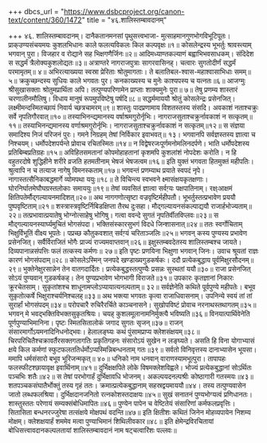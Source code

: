 +++
dbcs_url = "https://www.dsbcproject.org/canon-text/content/360/1472"
title = "४६.शालिस्तम्बावदानम्"

+++
४६. शालिस्तम्बावदानम्।
दानैकतानमनसां पृथुसत्त्वभाजा- 
मुत्साहमानगुणभोगविभूटिपूतः। 
प्राक्उण्यसंचयमयः कुशलभिधानः 
काले फलत्यविकलः किल कल्पवृक्षः॥१॥
कोसलेन्द्रस्य भूभर्तुः श्रावस्त्याम् भगवान् पुरा। 
विजहार व रोद्याने सह भिक्षगणैर्जिनः॥२॥
आदिमध्याण्तकल्याणं बह्वाभिभवसाधकम्। 
संदिदेश स सद्धर्मं त्रैलोक्यकुशलोद्यतः॥३॥
अत्राण्तरे नागराजपुत्राः सागरवासिनह्। 
चत्वारः सुगतोदीर्णं सद्धर्मं परमामृतम्॥ ४॥
अभिरत्याख्यया स्वस्रा प्रेरिताः श्रोतुमागताः। 
ते बलातिबल-श्वास-महाश्वासाभिधाः समम्॥५॥
क्रकुच्छन्दस्य सुधियः काले भगवतः पुर। 
कनकाख्यस्य च मुनेः काश्यपस्य च यत्नतः॥६॥
आजग्मुः श्रीसुखासक्ताः श्रोतुमप्रार्थिता अपि। 
तत्पुण्यपरिणामेन प्राप्ताः शाक्यमुनेः पुरा॥ ७॥
तेषु प्रणम्य शास्तारं चरणालीनमौलिषु। 
विधाय मानुषं रूपमुपविष्टेषु पर्षदि॥८॥
सद्धर्ममाययौ श्रोतुं कोसलेन्द्रः प्रसेनजित्। 
लक्ष्मीमन्दस्मितच्छायं निवार्य च्छत्रचामरम्॥९॥
शास्तुः पादप्रणामाय विशतस्तस्य संसदि। 
अवकाशं नताश्चक्रुः सर्वे नृपतिगौरवात्॥१०॥
तस्याभिनन्द्यमानस्य वर्षाश्रमगुरोर्नृभिः। 
नागराजसुताश्चक्रुर्नावकाशं न सत्कृतम्॥११॥
तस्याभिनन्द्यमानस्य वर्णाश्रमगुरोर्नृभिः। 
नागराजसुताश्चक्रुर्नावकाशं न सत्कृतम्॥१२॥
स संज्ञया समादिश्य निजं परिजनं पुरः। 
गमने निग्रहम् तेषां निर्विकार इवाभवत्॥ १३।
भगवानपि सर्वज्ञस्तस्य ज्ञात्वा च निश्चयम्। 
धर्मोपदेशपर्यन्ते प्रोवाच रचितस्मितः॥१४॥
न विद्वेषरजःपूर्णमनोमलिनदर्पणे। 
भाति धर्मोपदेशस्य प्रतिबिम्बप्रतिग्रहः॥१५॥
अविहितसमतानां कोपमोहाहतानां 
कृशमपि कुशलांशं नोपदेशः करोति। 
न हि वहुतरदोषे शुद्धिहीने शरीरे 
व्रजति हतमतीनाम् भेषजं भेषजत्वम॥१६॥
इति युक्तं भगवता हितमुक्तं महीपतिः। 
श्रुत्वापि न च तत्याज नागेषु विमनस्कताम्॥१७॥
भगवन्तं प्रणम्याथ प्रयाते स्वपदं नृपे। 
नागास्तत्सैनिकाबद्धमार्गे व्योमपथा ययुः॥१८॥
ते विचिन्त्य स्वभवने क्ष्मासंक्षयकृतक्षणाः। 
घोरनिर्घातमेघौघग्रस्तलोकाः समाययुः॥१९॥
तेषां व्यवसितं ज्ञात्वा सर्वग़्यः पक्षपातिनाम्। 
रक्ष्ःआक्षमं क्षितिपतेर्मौद्गल्यायनमादिशत्॥२०॥
अथ नागगणोत्सृष्टा वज्रवृष्टिर्महीपतौ। 
भूभर्तुस्तत्प्रभावेण प्रययौ पुष्पवृष्टिताम्॥२१॥
शस्त्रास्त्रवृष्टिर्निबिडक्षिप्ता तैरथ दुःसहा। 
मौद्गल्यायनसंकल्पाद्ययौ राजार्हभोज्यताम्॥२२॥
तत्प्रभावात्प्रयातेषु भोग्नोत्साहेषु भोगिषु। 
गत्वा ववन्दे सुगतं नृपतिर्वीतविप्लवः॥२३॥
स मौद्गल्यायनस्यार्घ्यमुचितं भोगसंपदा। 
भक्तिसंस्कारसुभगं विदधे जिन्शासनात्॥२४॥
ततः स्वर्गोचिताम् भिक्षुर्विभूतिं वीक्ष्य भूपतेः। 
पप्रच्छ कौतुकवशात् सर्वग़्यं चरिताञ्जलिः॥२५॥
भगवन् कस्य पुण्यस्य प्रभावेण प्रसेनजित्। 
सर्वैर्विराजितं भोगैः प्राज्यं राज्यमवाप्तवान्॥२६॥
इक्षुस्तम्बवदेतस्य शालिस्तम्बश्च जायते। 
दिव्यपानान्नसंपत्तिः फलं तत्कस्य कर्मणः॥ २७॥
इति पृष्टः प्रणयिना भिक्षुणा भगवान् जिनः। 
उवाच श्रूयतां राज्ञः कारणं भोगसंपदाम्॥२८॥
कोसलेऽस्मिन् जनपदे खण्डाख्यगुडकर्षकः। 
ददौ प्रत्येकबुद्धाय पूर्वमिक्षुरसौदनम्॥२९॥
भुक्तेनेक्षुरसान्नेन तेन वातगदार्दितः। 
प्रत्येकबुद्धस्तत्पुण्यैः प्रसन्नः सुस्थतां ययौ॥३०॥
राजा प्रसेनजित् सोऽयं पुण्यवान् गुडकर्षकह्। 
तेन पुण्यप्रभावेण भोगभागी विराजते॥३१॥
उपकारः कृतज्ञानां निकारः क्रूरचेतसाम्। 
सुकृतांशश्च शाधूनामप्लोऽप्यायात्यनल्पताम्॥ ३२॥
सर्वज्ञेनेति कथिते पूर्वपुण्ये महीपतेः। 
बभूव सुकृतोत्कर्षे भिक्षुराश्चर्यनिश्चलह्॥३३॥
अथ भक्त्या भगवतः कृत्वा राजाधिवासनाम्। 
उपनिन्ये स्वयं तां तां सुरार्हां भोगसंपदम्॥३४॥
परोपचारै रुचिरैरर्चिते काञ्चनासने। 
सुखोपविष्टं प्रोवाच नरनाथस्तथागतम्॥३५॥
भगवन् मे भवद्भक्तिविभक्तसुकृतश्रियः। 
चयह् कुशलमूलानामनिर्मुक्त्यै भविष्यति॥३६॥
विनयात्पार्थिवेनेति पूर्णपुण्याभिमानिना। 
पृष्टः स्मितसितालोकं जगाद सुगतः सृजन्॥३७॥
राजन् संसारमार्गोऽयमनादिनिधनोद्भवः। 
हेलालङ्घ्यः कथं पुंसामप्राप्य क्लेशसंक्षयम्॥३८॥
चिरपरिचितैश्चक्रावर्तैरसक्तगतागतिः 
प्रकृतिगहनः संसारोऽयं सुखेन न लङ्घ्यते। 
असति हि विना योगाभ्यासं क्षये किल कर्मणां 
स्फुटफलततिर्धर्मोऽप्यस्मिन्निबन्धनताम् गतः॥३९॥
सर्वतो विनिवृत्तस्य दानाभ्यासेन भूयसा। 
ममापि धर्मसंसारो बभूव भूरिजन्मकृत्॥ ४०॥
धनिको नाम धनवान् वाराणस्यामभूत्पुरा। 
तापापहः फलस्फीटश्छायावृक्ष इवार्थिनाम्॥४१॥
दुर्भिक्षक्षपिते लोके विषमक्लेशविह्वले। 
भोज्यं प्रत्येकबुद्धानां सोऽर्थितः पञ्चभिः शतैः॥४२॥
स तेषां परभोगार्हं दुर्भिक्षावधि भोजनम्। 
अकल्पयदनल्पश्रीः कोष्ठागारी गतस्मयः॥४३॥
शतपञ्चकसंघातैर्भोक्तुं तस्य गृहं ततः। 
क्रमात्प्रत्येकबुद्धानाम् सहस्रद्वयमाययौ॥४४।
तस्य तत्पुण्यवासेन जातो लब्धफलश्रिया। 
दुर्भिक्षदानजनितो रत्नकोशस्तदाक्षयः॥४५॥
सुखं सनातनं पुण्यभोग्यत्वं प्रणिधानतः। 
शास्तुस्ततः परेणायं सम्यक्संबोधिमापितः॥४६॥
पुण्येन पापेन च वेष्टितेयं 
संसारिणां कर्मफलप्रवृत्तिः। 
सितासिता बन्धनरज्जुरेषा 
तत्संक्षये मोक्षपथं वदन्ति॥४७॥
इति क्षितीशः कथितं जिनेन 
मोहव्यपायेन निशम्य मोक्षम्। 
क्लेशक्षयार्हं शममेव मत्वा 
पुण्याभिमानं शिथिलीवकार॥४८॥
इति क्षेमेन्द्रविरचितायां बोधिसत्त्वावदानकल्पलतायां 
शालिस्तम्बावदानं नाम षट्चत्वारिंशः पल्लवः॥
